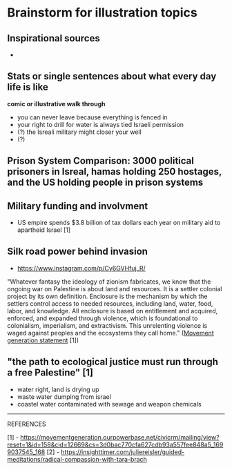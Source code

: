 
# Brainstorm for illustration topics 

## Inspirational sources

- 

## Stats or single sentences about what every day life is like

**comic or illustrative walk through**

- you can never leave because everything is fenced in
- your right to drill for water is always tied Israeli permission
- (?) the Isreali military might closer your well
- (?) 

## Prison System Comparison: 3000 political prisoners in Isreal, hamas holding 250 hostages, and the US holding people in prison systems


## Military funding and involvment 
- US empire spends $3.8 billion of tax dollars each year on military aid to apartheid Israel [1]


## Silk road power behind invasion 
- https://www.instagram.com/p/Cy6GVHfuj_R/

"Whatever fantasy the ideology of zionism fabricates, we know that the ongoing war on Palestine is about land and resources. It is a settler colonial project by its own definition. Enclosure is the mechanism by which the settlers control access to needed resources, including land, water, food, labor, and knowledge. All enclosure is based on entitlement and acquired, enforced, and expanded through violence, which is foundational to colonialism, imperialism, and extractivism. This unrelenting violence is waged against peoples and the ecosystems they call home." ([Movement generation statement](https://movementgeneration.ourpowerbase.net/civicrm/mailing/view?reset=1&id=158&cid=12669&cs=3d0bac770cfa627cdb93a557fee848a5_1699037545_168) [1])

## "the path to ecological justice must run through a free Palestine" [1]

- water right, land is drying up
- waste water dumping from israel
- coastel water contaminated with sewage and weapon chemicals



____________
REFERENCES

[1] - https://movementgeneration.ourpowerbase.net/civicrm/mailing/view?reset=1&id=158&cid=12669&cs=3d0bac770cfa627cdb93a557fee848a5_1699037545_168
[2] - https://insighttimer.com/juliereisler/guided-meditations/radical-compassion-with-tara-brach